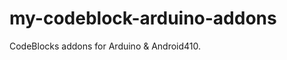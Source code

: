 my-codeblock-arduino-addons
===========================

CodeBlocks addons for Arduino &amp; Android410.